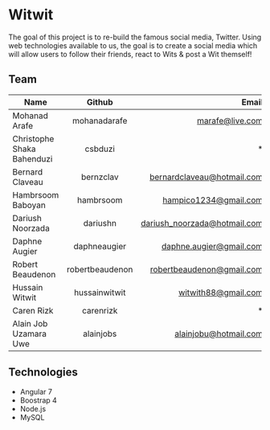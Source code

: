 # Witwit

The goal of this project is to re-build the famous social media, Twitter. Using web technologies available to us, the goal is to create a social media which will allow users to follow their friends, react to Wits & post a Wit themself!

## Team
| Name          | Github        | Email  |
| ------------- |:-------------:| -----:|
| Mohanad Arafe | mohanadarafe | marafe@live.com |
| Christophe Shaka Bahenduzi | csbduzi | * |
| Bernard Claveau | bernzclav | bernardclaveau@hotmail.com |
| Hambrsoom Baboyan | hambrsoom | hampico1234@gmail.com |
| Dariush Noorzada | dariushn | dariush_noorzada@hotmail.com |
| Daphne Augier | daphneaugier | daphne.augier@gmail.com |
| Robert Beaudenon | robertbeaudenon | robertbeaudenon@gmail.com |
| Hussain Witwit | hussainwitwit | witwith88@gmail.com |
| Caren Rizk | carenrizk | * |
| Alain Job Uzamara Uwe | alainjobs | alainjobu@hotmail.com |

## Technologies
* Angular 7
* Boostrap 4
* Node.js
* MySQL
